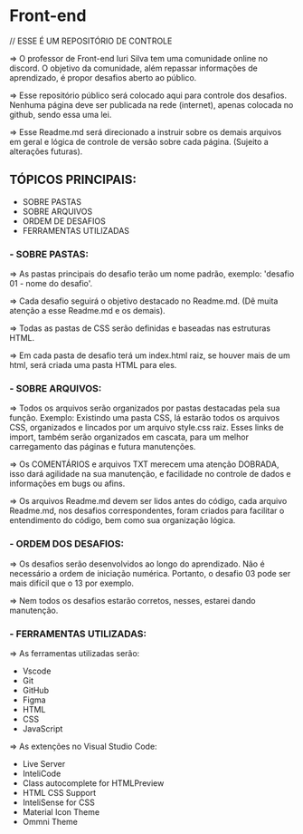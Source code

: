 # Front-end

// ESSE É UM REPOSITÓRIO DE CONTROLE

=> O professor de Front-end Iuri Silva tem uma comunidade online no discord. O objetivo da comunidade, além repassar informações de aprendizado, é propor desafios aberto ao público.

=> Esse repositório público será colocado aqui para controle dos desafios. Nenhuma página deve ser publicada na rede (internet), apenas colocada no github, sendo essa uma lei.

=> Esse Readme.md será direcionado a instruir sobre os demais arquivos em geral e lógica de controle de versão sobre cada página. (Sujeito a alterações futuras).

## TÓPICOS PRINCIPAIS:

- SOBRE PASTAS
- SOBRE ARQUIVOS
- ORDEM DE DESAFIOS
- FERRAMENTAS UTILIZADAS

### - SOBRE PASTAS:

=> As pastas principais do desafio terão um nome padrão, exemplo: 'desafio 01 - nome do desafio'.

=> Cada desafio seguirá o objetivo destacado no Readme.md. (Dê muita atenção a esse Readme.md e os demais).

=> Todas as pastas de CSS serão definidas e baseadas nas estruturas HTML.

=> Em cada pasta de desafio terá um index.html raiz, se houver mais de um html, será criada uma pasta HTML para eles.

### - SOBRE ARQUIVOS:

=> Todos os arquivos serão organizados por pastas destacadas pela sua função. Exemplo: Existindo uma pasta CSS, lá estarão todos os arquivos CSS, organizados e lincados por um arquivo style.css raiz. Esses links de import, também serão organizados em cascata, para um melhor carregamento das páginas e futura manutenções.

=> Os COMENTÁRIOS e arquivos TXT merecem uma atenção DOBRADA, isso dará agilidade na sua manutenção, e facilidade no controle de dados e informações em bugs ou afins.

=> Os arquivos Readme.md devem ser lidos antes do código, cada arquivo Readme.md, nos desafios correspondentes, foram criados para facilitar o entendimento do código, bem como sua organização lógica.

### - ORDEM DOS DESAFIOS:

=> Os desafios serão desenvolvidos ao longo do aprendizado. Não é necessário a ordem de iniciação numérica. Portanto, o desafio 03 pode ser mais difícil que o 13 por exemplo.

=> Nem todos os desafios estarão corretos, nesses, estarei dando manutenção.

### - FERRAMENTAS UTILIZADAS:

=> As ferramentas utilizadas serão:

- Vscode
- Git
- GitHub
- Figma
- HTML
- CSS
- JavaScript

=> As extenções no Visual Studio Code:

- Live Server
- InteliCode
- Class autocomplete for HTMLPreview
- HTML CSS Support
- InteliSense for CSS
- Material Icon Theme
- Ommni Theme
